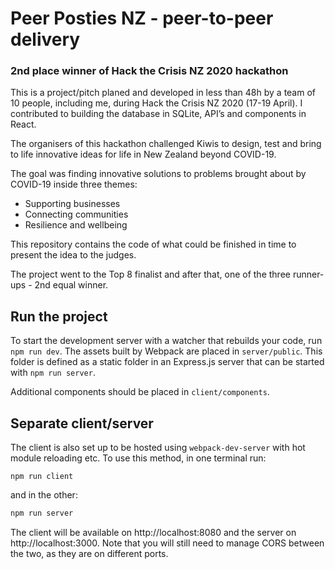 # Peer Posties NZ - peer-to-peer delivery

### 2nd place winner of Hack the Crisis NZ 2020 hackathon

This is a project/pitch planed and developed in less than 48h by a team of 10 people, including me, during Hack the Crisis NZ 2020 (17-19 April). I contributed to building the database in SQLite, API’s and components in React.

The organisers of this hackathon challenged Kiwis to design, test and bring to life innovative ideas for life in New Zealand beyond COVID-19.

The goal was finding innovative solutions to problems brought about by COVID-19 inside three themes:

- Supporting businesses
- Connecting communities
- Resilience and wellbeing

This repository contains the code of what could be finished in time to present the idea to the judges.

The project went to the Top 8 finalist and after that, one of the three runner-ups - 2nd equal winner.

## Run the project

To start the development server with a watcher that rebuilds your code, run `npm run dev`. The assets built by Webpack are placed in `server/public`. This folder is defined as a static folder in an Express.js server that can be started with `npm run server`.

Additional components should be placed in `client/components`.

## Separate client/server

The client is also set up to be hosted using `webpack-dev-server` with hot module reloading etc. To use this method, in one terminal run:

```shn
npm run client
```

and in the other:

```sh
npm run server
```

The client will be available on http://localhost:8080 and the server on http://localhost:3000. Note that you will still need to manage CORS between the two, as they are on different ports.
